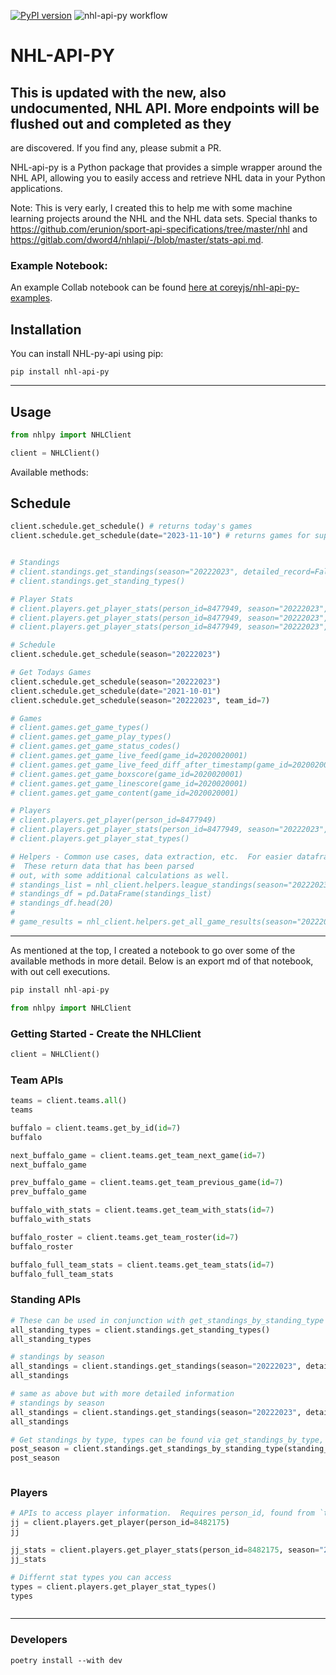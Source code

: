 [![PyPI version](https://badge.fury.io/py/nhl-api-py.svg)](https://badge.fury.io/py/nhl-api-py)
![nhl-api-py workflow](https://github.com/coreyjs/nhl-api-py/actions/workflows/python-app.yml/badge.svg?branch=main)

# NHL-API-PY


## This is updated with the new, also undocumented, NHL API.  More endpoints will be flushed out and completed as they
are discovered. If you find any, please submit a PR.


NHL-api-py is a Python package that provides a simple wrapper around the 
NHL API, allowing you to easily access and retrieve NHL data in your Python 
applications.

Note: This is very early, I created this to help me with some machine learning
projects around the NHL and the NHL data sets.  Special thanks to https://github.com/erunion/sport-api-specifications/tree/master/nhl and https://gitlab.com/dword4/nhlapi/-/blob/master/stats-api.md.

### Example Notebook:
An example Collab notebook can be found [here at coreyjs/nhl-api-py-examples](https://github.com/coreyjs/nhl-api-py-examples).


## Installation

You can install NHL-py-api using pip:

```shell
pip install nhl-api-py
```

- - -
## Usage

```python
from nhlpy import NHLClient

client = NHLClient()
```

Available methods:

## Schedule

```python
client.schedule.get_schedule() # returns today's games
client.schedule.get_schedule(date="2023-11-10") # returns games for supplied date


# Standings
# client.standings.get_standings(season="20222023", detailed_record=False)
# client.standings.get_standing_types()

# Player Stats
# client.players.get_player_stats(person_id=8477949, season="20222023", stat_type="statsSingleSeason")
# client.players.get_player_stats(person_id=8477949, season="20222023", stat_type="goalsByGameSituation")
# client.players.get_player_stats(person_id=8477949, season="20222023", stat_type="yearByYear")

# Schedule
client.schedule.get_schedule(season="20222023")

# Get Todays Games
client.schedule.get_schedule(season="20222023")
client.schedule.get_schedule(date="2021-10-01")
client.schedule.get_schedule(season="20222023", team_id=7)

# Games
# client.games.get_game_types()
# client.games.get_game_play_types()
# client.games.get_game_status_codes()
# client.games.get_game_live_feed(game_id=2020020001)
# client.games.get_game_live_feed_diff_after_timestamp(game_id=2020020001, timestamp=1633070400)
# client.games.get_game_boxscore(game_id=2020020001)
# client.games.get_game_linescore(game_id=2020020001)
# client.games.get_game_content(game_id=2020020001)

# Players
# client.players.get_player(person_id=8477949)
# client.players.get_player_stats(person_id=8477949, season="20222023", stat_type="statsSingleSeason")
# client.players.get_player_stat_types()

# Helpers - Common use cases, data extraction, etc.  For easier dataframe initialization.  
#  These return data that has been parsed
# out, with some additional calculations as well.
# standings_list = nhl_client.helpers.league_standings(season="20222023")
# standings_df = pd.DataFrame(standings_list)
# standings_df.head(20)
# 
# game_results = nhl_client.helpers.get_all_game_results(season="20222023", detailed_game_data=True, game_type="R", team_ids=[7])

```



- - - 

As mentioned at the top, I created a notebook to go over some of the available methods in more detail.  Below is an export md of that notebook, with out cell executions.

```python
pip install nhl-api-py
```


```python
from nhlpy import NHLClient
```

### Getting Started - Create the NHLClient


```python
client = NHLClient()
```

### Team APIs


```python
teams = client.teams.all()
teams
```


```python
buffalo = client.teams.get_by_id(id=7)
buffalo
```


```python
next_buffalo_game = client.teams.get_team_next_game(id=7)
next_buffalo_game
```


```python
prev_buffalo_game = client.teams.get_team_previous_game(id=7)
prev_buffalo_game
```


```python
buffalo_with_stats = client.teams.get_team_with_stats(id=7)
buffalo_with_stats
```


```python
buffalo_roster = client.teams.get_team_roster(id=7)
buffalo_roster
```


```python
buffalo_full_team_stats = client.teams.get_team_stats(id=7)
buffalo_full_team_stats
```

### Standing APIs


```python
# These can be used in conjunction with get_standings_by_standing_type
all_standing_types = client.standings.get_standing_types()
all_standing_types
```


```python
# standings by season
all_standings = client.standings.get_standings(season="20222023", detailed_record=False)
all_standings
```


```python
# same as above but with more detailed information
# standings by season
all_standings = client.standings.get_standings(season="20222023", detailed_record=True)
all_standings
```


```python
# Get standings by type, types can be found via get_standings_by_type, or in the docstring
post_season = client.standings.get_standings_by_standing_type(standing_type="regularSeason")
post_season
```


```python

```

### Players


```python
# APIs to access player information.  Requires person_id, found from `teams.get_team_roster()`
jj = client.players.get_player(person_id=8482175)
jj
```


```python
jj_stats = client.players.get_player_stats(person_id=8482175, season="20222023", stat_type="statsSingleSeason")
jj_stats
```


```python
# Differnt stat types you can access
types = client.players.get_player_stat_types()
types
```


```python

```


- - - 


### Developers

`poetry install --with dev`
